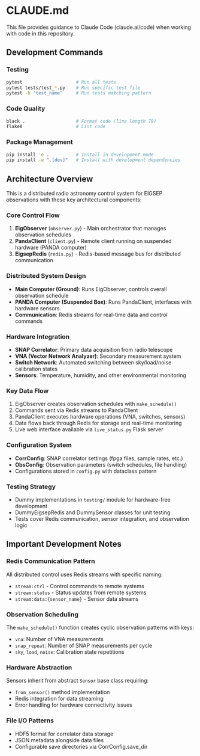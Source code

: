 # CLAUDE.md

This file provides guidance to Claude Code (claude.ai/code) when working with code in this repository.

## Development Commands

### Testing
```bash
pytest                    # Run all tests
pytest tests/test_*.py    # Run specific test file
pytest -k "test_name"     # Run tests matching pattern
```

### Code Quality
```bash
black .                   # Format code (line length 79)
flake8                    # Lint code
```

### Package Management
```bash
pip install -e .          # Install in development mode
pip install -e ".[dev]"   # Install with development dependencies
```

## Architecture Overview

This is a distributed radio astronomy control system for EIGSEP observations with these key architectural components:

### Core Control Flow
1. **EigObserver** (`observer.py`) - Main orchestrator that manages observation schedules
2. **PandaClient** (`client.py`) - Remote client running on suspended hardware (PANDA computer)
3. **EigsepRedis** (`redis.py`) - Redis-based message bus for distributed communication

### Distributed System Design
- **Main Computer (Ground)**: Runs EigObserver, controls overall observation schedule
- **PANDA Computer (Suspended Box)**: Runs PandaClient, interfaces with hardware sensors
- **Communication**: Redis streams for real-time data and control commands

### Hardware Integration
- **SNAP Correlator**: Primary data acquisition from radio telescope
- **VNA (Vector Network Analyzer)**: Secondary measurement system
- **Switch Network**: Automated switching between sky/load/noise calibration states
- **Sensors**: Temperature, humidity, and other environmental monitoring

### Key Data Flow
1. EigObserver creates observation schedules with `make_schedule()`
2. Commands sent via Redis streams to PandaClient
3. PandaClient executes hardware operations (VNA, switches, sensors)
4. Data flows back through Redis for storage and real-time monitoring
5. Live web interface available via `live_status.py` Flask server

### Configuration System
- **CorrConfig**: SNAP correlator settings (fpga files, sample rates, etc.)
- **ObsConfig**: Observation parameters (switch schedules, file handling)
- Configurations stored in `config.py` with dataclass pattern

### Testing Strategy
- Dummy implementations in `testing/` module for hardware-free development
- DummyEigsepRedis and DummySensor classes for unit testing
- Tests cover Redis communication, sensor integration, and observation logic

## Important Development Notes

### Redis Communication Pattern
All distributed control uses Redis streams with specific naming:
- `stream:ctrl` - Control commands to remote systems
- `stream:status` - Status updates from remote systems  
- `stream:data:{sensor_name}` - Sensor data streams

### Observation Scheduling
The `make_schedule()` function creates cyclic observation patterns with keys:
- `vna`: Number of VNA measurements
- `snap_repeat`: Number of SNAP measurements per cycle
- `sky`, `load`, `noise`: Calibration state repetitions

### Hardware Abstraction
Sensors inherit from abstract `Sensor` base class requiring:
- `from_sensor()` method implementation
- Redis integration for data streaming
- Error handling for hardware connectivity issues

### File I/O Patterns  
- HDF5 format for correlator data storage
- JSON metadata alongside data files
- Configurable save directories via CorrConfig.save_dir